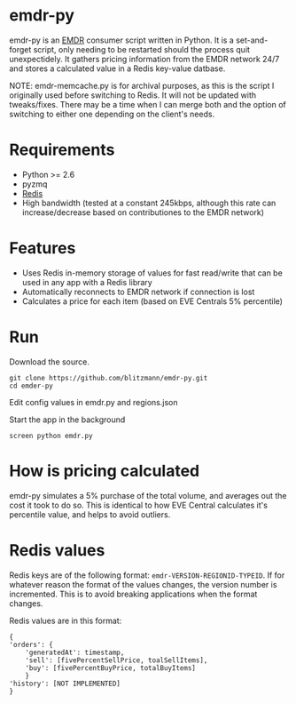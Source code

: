 emdr-py
========================
emdr-py is an [EMDR](https://eve-market-data-relay.readthedocs.org/en/latest/) consumer script written in Python. It is a set-and-forget script, only needing to be restarted should the process quit unexpectidely. It gathers pricing information from the EMDR network 24/7 and stores a calculated value in a Redis key-value datbase.

NOTE: emdr-memcache.py is for archival purposes, as this is the script I originally used before switching to Redis. It will not be updated with tweaks/fixes. There may be a time when I can merge both and the option of switching to either one depending on the client's needs.

Requirements
============
* Python >= 2.6
* pyzmq
* [Redis](https://github.com/andymccurdy/redis-py)
* High bandwidth (tested at a constant 245kbps, although this rate can increase/decrease based on contributiones to the EMDR network)

Features
=========
* Uses Redis in-memory storage of values for fast read/write that can be used in any app with a Redis library
* Automatically reconnects to EMDR network if connection is lost
* Calculates a price for each item (based on EVE Centrals 5% percentile)

Run
=========
Download the source.
```
git clone https://github.com/blitzmann/emdr-py.git
cd emder-py
```

Edit config values in emdr.py and regions.json

Start the app in the background
```
screen python emdr.py
```

How is pricing calculated
=========
emdr-py simulates a 5% purchase of the total volume, and averages out the cost it took to do so. This is identical to how EVE Central calculates it's percentile value, and helps to avoid outliers.

Redis values
=========
Redis keys are of the following format: ```emdr-VERSION-REGIONID-TYPEID```. If for whatever reason the format of the values changes, the version number is incremented. This is to avoid breaking applications when the format changes.

Redis values are in this format: 

    {
    'orders': {
        'generatedAt': timestamp,
        'sell': [fivePercentSellPrice, toalSellItems],
        'buy': [fivePercentBuyPrice, totalBuyItems] 
    	}
    'history': [NOT IMPLEMENTED] 
    }
        
        
